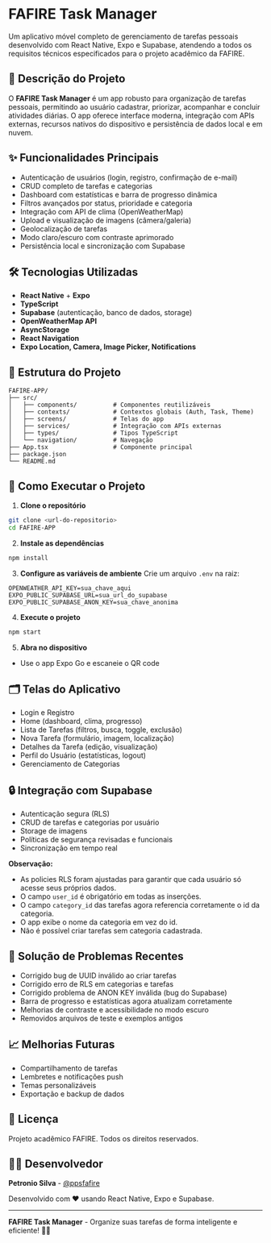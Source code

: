 # FAFIRE Task Manager

Um aplicativo móvel completo de gerenciamento de tarefas pessoais desenvolvido com React Native, Expo e Supabase, atendendo a todos os requisitos técnicos especificados para o projeto acadêmico da FAFIRE.

## 📱 Descrição do Projeto

O **FAFIRE Task Manager** é um app robusto para organização de tarefas pessoais, permitindo ao usuário cadastrar, priorizar, acompanhar e concluir atividades diárias. O app oferece interface moderna, integração com APIs externas, recursos nativos do dispositivo e persistência de dados local e em nuvem.

## ✨ Funcionalidades Principais

- Autenticação de usuários (login, registro, confirmação de e-mail)
- CRUD completo de tarefas e categorias
- Dashboard com estatísticas e barra de progresso dinâmica
- Filtros avançados por status, prioridade e categoria
- Integração com API de clima (OpenWeatherMap)
- Upload e visualização de imagens (câmera/galeria)
- Geolocalização de tarefas
- Modo claro/escuro com contraste aprimorado
- Persistência local e sincronização com Supabase

## 🛠️ Tecnologias Utilizadas

- **React Native** + **Expo**
- **TypeScript**
- **Supabase** (autenticação, banco de dados, storage)
- **OpenWeatherMap API**
- **AsyncStorage**
- **React Navigation**
- **Expo Location, Camera, Image Picker, Notifications**

## 📁 Estrutura do Projeto

```
FAFIRE-APP/
├── src/
│   ├── components/          # Componentes reutilizáveis
│   ├── contexts/            # Contextos globais (Auth, Task, Theme)
│   ├── screens/             # Telas do app
│   ├── services/            # Integração com APIs externas
│   ├── types/               # Tipos TypeScript
│   └── navigation/          # Navegação
├── App.tsx                  # Componente principal
├── package.json
└── README.md
```

## 🚀 Como Executar o Projeto

1. **Clone o repositório**
```bash
git clone <url-do-repositorio>
cd FAFIRE-APP
```
2. **Instale as dependências**
```bash
npm install
```
3. **Configure as variáveis de ambiente**
Crie um arquivo `.env` na raiz:
```env
OPENWEATHER_API_KEY=sua_chave_aqui
EXPO_PUBLIC_SUPABASE_URL=sua_url_do_supabase
EXPO_PUBLIC_SUPABASE_ANON_KEY=sua_chave_anonima
```
4. **Execute o projeto**
```bash
npm start
```
5. **Abra no dispositivo**
- Use o app Expo Go e escaneie o QR code

## 🗂️ Telas do Aplicativo
- Login e Registro
- Home (dashboard, clima, progresso)
- Lista de Tarefas (filtros, busca, toggle, exclusão)
- Nova Tarefa (formulário, imagem, localização)
- Detalhes da Tarefa (edição, visualização)
- Perfil do Usuário (estatísticas, logout)
- Gerenciamento de Categorias

## 🔒 Integração com Supabase

- Autenticação segura (RLS)
- CRUD de tarefas e categorias por usuário
- Storage de imagens
- Políticas de segurança revisadas e funcionais
- Sincronização em tempo real

**Observação:**
- As policies RLS foram ajustadas para garantir que cada usuário só acesse seus próprios dados.
- O campo `user_id` é obrigatório em todas as inserções.
- O campo `category_id` das tarefas agora referencia corretamente o id da categoria.
- O app exibe o nome da categoria em vez do id.
- Não é possível criar tarefas sem categoria cadastrada.

## 🐛 Solução de Problemas Recentes

- Corrigido bug de UUID inválido ao criar tarefas
- Corrigido erro de RLS em categorias e tarefas
- Corrigido problema de ANON KEY inválida (bug do Supabase)
- Barra de progresso e estatísticas agora atualizam corretamente
- Melhorias de contraste e acessibilidade no modo escuro
- Removidos arquivos de teste e exemplos antigos

## 📈 Melhorias Futuras
- Compartilhamento de tarefas
- Lembretes e notificações push
- Temas personalizáveis
- Exportação e backup de dados

## 📄 Licença

Projeto acadêmico FAFIRE. Todos os direitos reservados.

## 👨‍💻 Desenvolvedor

**Petronio Silva** - [@ppsfafire](https://github.com/ppsfafire)

Desenvolvido com ❤️ usando React Native, Expo e Supabase.

---

**FAFIRE Task Manager** - Organize suas tarefas de forma inteligente e eficiente! 📱✨
